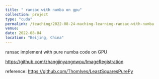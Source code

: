 ```yaml
---
title: " ransac with numba on gpu"
collection: project
type: "cuda"
permalink: /teaching/2022-08-24-maching-learning-ransac-with-numba
venue: 
date: 2022-08-04
location: "Beijing, China"
---
```


ransac implement with pure numba code on GPU

https://github.com/zhangjinyangnwpu/ImageRegistration

reference: https://github.com/ThomIves/LeastSquaresPurePy



